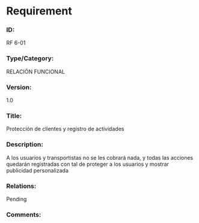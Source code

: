 # Requirement

### ID:

RF 6-01

### Type/Category:

RELACIÓN FUNCIONAL

### Version:

1.0

### Title:

Protección de clientes y registro de actividades

### Description:

A los usuarios y transportistas no se les cobrará nada, y todas las acciones quedarán registradas con tal de proteger a los usuarios y mostrar publicidad personalizada

### Relations:

Pending

### Comments:
